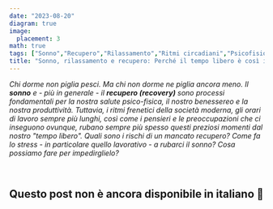 ```yaml
---
date: "2023-08-20"
diagram: true
image:
  placement: 3
math: true
tags: ["Sonno","Recupero","Rilassamento","Ritmi circadiani","Psicofisiologia","Risposta da stress","Stress lavoro-correlato","Esperienze di recupero"]
title: "Sonno, rilassamento e recupero: Perché il tempo libero è così importante?"
---
```


_Chi dorme non piglia pesci. Ma chi non dorme ne piglia ancora meno. Il **sonno** e - più in generale - il **recupero (recovery)** sono processi fondamentali per la nostra salute psico-fisica, il nostro benessereo e la nostra produttività. Tuttavia, i ritmi frenetici della società moderna, gli orari di lavoro sempre più lunghi, così come i pensieri e le preoccupazioni che ci inseguono ovunque, rubano sempre più spesso questi preziosi momenti dal nostro "tempo libero". Quali sono i rischi di un mancato recupero? Come fa lo stress - in particolare quello lavorativo - a rubarci il sonno? Cosa possiamo fare per impedirglielo?_

<br>

## Questo post non è ancora disponibile in italiano 🤷